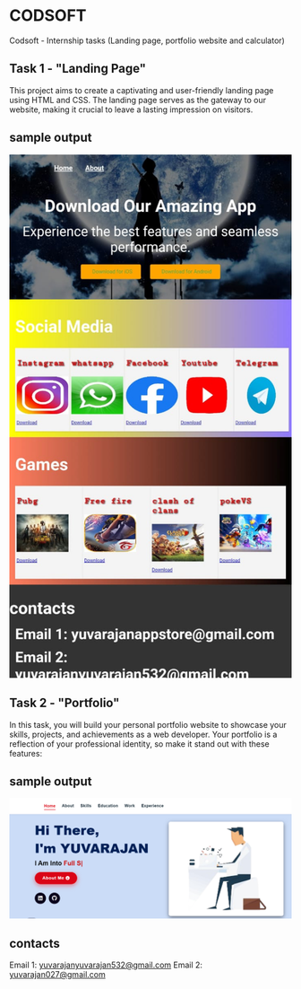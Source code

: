 # CODSOFT
Codsoft - Internship tasks (Landing page, portfolio website and calculator)
## Task 1 - "Landing Page"

This project aims to create a captivating and user-friendly landing page using HTML and CSS. The landing page serves as the gateway to our website, making it crucial to leave a lasting impression on visitors.
## sample output
![App Screenshot](https://github.com/yuvarajan-s-16/CODSOFT/blob/main/landingpage/result.jpg?raw=true)

## Task 2 - "Portfolio"

In this task, you will build your personal portfolio website to showcase your skills, projects, and achievements as a web developer. Your portfolio is a reflection of your professional identity, so make it stand out with these features:
## sample output 
![App Screenshot](https://github.com/yuvarajan-s-16/CODSOFT/blob/main/portfolio/includes/output.png?raw=true)


## contacts

Email 1: yuvarajanyuvarajan532@gmail.com
Email 2: yuvarajan027@gmail.com
